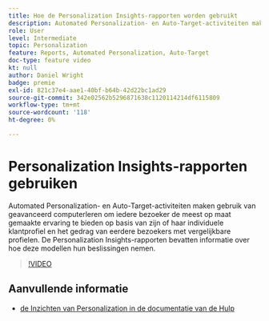 ```yaml
---
title: Hoe de Personalization Insights-rapporten worden gebruikt
description: Automated Personalization- en Auto-Target-activiteiten maken gebruik van geavanceerd computerleren om iedere bezoeker de meest op maat gemaakte ervaring te bieden op basis van zijn of haar individuele klantprofiel en het gedrag van eerdere bezoekers met vergelijkbare profielen. De Personalization Insights-rapporten bevatten informatie over hoe deze modellen hun beslissingen nemen.
role: User
level: Intermediate
topic: Personalization
feature: Reports, Automated Personalization, Auto-Target
doc-type: feature video
kt: null
author: Daniel Wright
badge: premie
exl-id: 821c37e4-aae1-40bf-b64b-42d22bc1ad29
source-git-commit: 342e02562b5296871638c1120114214df6115809
workflow-type: tm+mt
source-wordcount: '118'
ht-degree: 0%

---
```


# Personalization Insights-rapporten gebruiken

Automated Personalization- en Auto-Target-activiteiten maken gebruik van geavanceerd computerleren om iedere bezoeker de meest op maat gemaakte ervaring te bieden op basis van zijn of haar individuele klantprofiel en het gedrag van eerdere bezoekers met vergelijkbare profielen. De Personalization Insights-rapporten bevatten informatie over hoe deze modellen hun beslissingen nemen.

>[!VIDEO](https://video.tv.adobe.com/v/25601/?quality=12)

## Aanvullende informatie

* [&#x200B; de Inzichten van Personalization in de documentatie van de Hulp &#x200B;](https://experienceleague.adobe.com/docs/target/using/reports/insights/personalization-insights-reports.html?lang=nl-NL)

